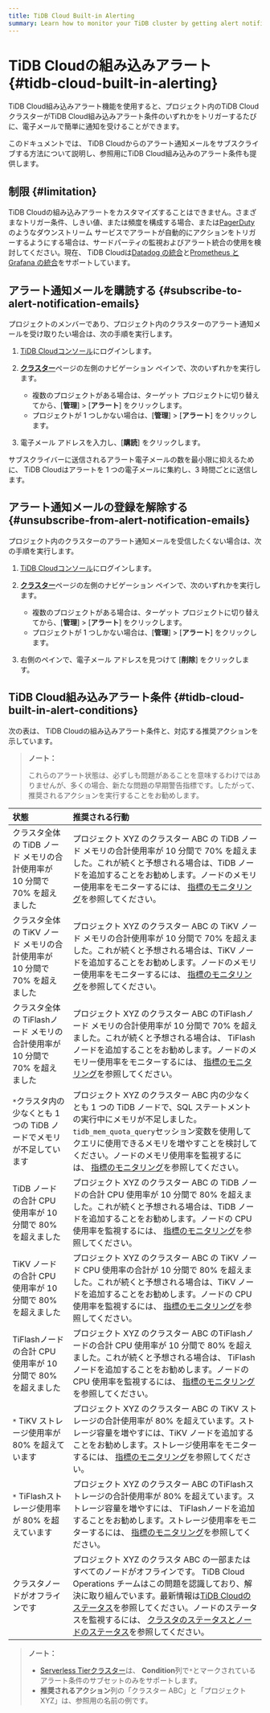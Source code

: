 ```yaml
---
title: TiDB Cloud Built-in Alerting
summary: Learn how to monitor your TiDB cluster by getting alert notification emails from TiDB Cloud.
---
```


# TiDB Cloudの組み込みアラート {#tidb-cloud-built-in-alerting}

TiDB Cloud組み込みアラート機能を使用すると、プロジェクト内のTiDB CloudクラスターがTiDB Cloud組み込みアラート条件のいずれかをトリガーするたびに、電子メールで簡単に通知を受けることができます。

このドキュメントでは、 TiDB Cloudからのアラート通知メールをサブスクライブする方法について説明し、参照用にTiDB Cloud組み込みのアラート条件も提供します。

## 制限 {#limitation}

TiDB Cloudの組み込みアラートをカスタマイズすることはできません。さまざまなトリガー条件、しきい値、または頻度を構成する場合、または[PagerDuty](https://www.pagerduty.com/docs/guides/datadog-integration-guide/)のようなダウンストリーム サービスでアラートが自動的にアクションをトリガーするようにする場合は、サードパーティの監視およびアラート統合の使用を検討してください。現在、 TiDB Cloudは[Datadog の統合](/tidb-cloud/monitor-datadog-integration.md)と[Prometheus と Grafana の統合](/tidb-cloud/monitor-prometheus-and-grafana-integration.md)をサポートしています。

## アラート通知メールを購読する {#subscribe-to-alert-notification-emails}

プロジェクトのメンバーであり、プロジェクト内のクラスターのアラート通知メールを受け取りたい場合は、次の手順を実行します。

1.  [TiDB Cloudコンソール](https://tidbcloud.com)にログインします。

2.  [**クラスター**](https://tidbcloud.com/console/clusters)ページの左側のナビゲーション ペインで、次のいずれかを実行します。

    -   複数のプロジェクトがある場合は、ターゲット プロジェクトに切り替えてから、[**管理**] &gt; [<strong>アラート</strong>] をクリックします。
    -   プロジェクトが 1 つしかない場合は、[**管理**] &gt; [<strong>アラート</strong>] をクリックします。

3.  電子メール アドレスを入力し、[**購読**] をクリックします。

サブスクライバーに送信されるアラート電子メールの数を最小限に抑えるために、 TiDB Cloudはアラートを 1 つの電子メールに集約し、3 時間ごとに送信します。

## アラート通知メールの登録を解除する {#unsubscribe-from-alert-notification-emails}

プロジェクト内のクラスターのアラート通知メールを受信したくない場合は、次の手順を実行します。

1.  [TiDB Cloudコンソール](https://tidbcloud.com)にログインします。

2.  [**クラスター**](https://tidbcloud.com/console/clusters)ページの左側のナビゲーション ペインで、次のいずれかを実行します。

    -   複数のプロジェクトがある場合は、ターゲット プロジェクトに切り替えてから、[**管理**] &gt; [<strong>アラート</strong>] をクリックします。
    -   プロジェクトが 1 つしかない場合は、[**管理**] &gt; [<strong>アラート</strong>] をクリックします。

3.  右側のペインで、電子メール アドレスを見つけて [**削除**] をクリックします。

## TiDB Cloud組み込みアラート条件 {#tidb-cloud-built-in-alert-conditions}

次の表は、 TiDB Cloudの組み込みアラート条件と、対応する推奨アクションを示しています。

> **ノート：**
>
> これらのアラート状態は、必ずしも問題があることを意味するわけではありませんが、多くの場合、新たな問題の早期警告指標です。したがって、推奨されるアクションを実行することをお勧めします。

| 状態                                              | 推奨される行動                                                                                                                                                                                                                                                                              |
| :---------------------------------------------- | :----------------------------------------------------------------------------------------------------------------------------------------------------------------------------------------------------------------------------------------------------------------------------------- |
| クラスタ全体の TiDB ノード メモリの合計使用率が 10 分間で 70% を超えました   | プロジェクト XYZ のクラスター ABC の TiDB ノード メモリの合計使用率が 10 分間で 70% を超えました。これが続くと予想される場合は、TiDB ノードを追加することをお勧めします。ノードのメモリー使用率をモニターするには、 [指標のモニタリング](/tidb-cloud/monitor-tidb-cluster.md#monitoring-metrics)を参照してください。                                                                              |
| クラスタ全体の TiKV ノード メモリの合計使用率が 10 分間で 70% を超えました   | プロジェクト XYZ のクラスター ABC の TiKV ノード メモリの合計使用率が 10 分間で 70% を超えました。これが続くと予想される場合は、TiKV ノードを追加することをお勧めします。ノードのメモリー使用率をモニターするには、 [指標のモニタリング](/tidb-cloud/monitor-tidb-cluster.md#monitoring-metrics)を参照してください。                                                                              |
| クラスタ全体の TiFlashノード メモリの合計使用率が 10 分間で 70% を超えました | プロジェクト XYZ のクラスター ABC のTiFlashノード メモリの合計使用率が 10 分間で 70% を超えました。これが続くと予想される場合は、 TiFlashノードを追加することをお勧めします。ノードのメモリー使用率をモニターするには、 [指標のモニタリング](/tidb-cloud/monitor-tidb-cluster.md#monitoring-metrics)を参照してください。                                                                          |
| `*`クラスタ内の少なくとも 1 つの TiDB ノードでメモリが不足しています        | プロジェクト XYZ のクラスター ABC 内の少なくとも 1 つの TiDB ノードで、SQL ステートメントの実行中にメモリが不足しました。 `tidb_mem_quota_query`セッション変数を使用してクエリに使用できるメモリを増やすことを検討してください。ノードのメモリ使用率を監視するには、 [指標のモニタリング](/tidb-cloud/monitor-tidb-cluster.md#monitoring-metrics)を参照してください。                                              |
| TiDB ノードの合計 CPU 使用率が 10 分間で 80% を超えました          | プロジェクト XYZ のクラスター ABC の TiDB ノードの合計 CPU 使用率が 10 分間で 80% を超えました。これが続くと予想される場合は、TiDB ノードを追加することをお勧めします。ノードの CPU 使用率を監視するには、 [指標のモニタリング](/tidb-cloud/monitor-tidb-cluster.md#monitoring-metrics)を参照してください。                                                                              |
| TiKV ノードの合計 CPU 使用率が 10 分間で 80% を超えました          | プロジェクト XYZ のクラスター ABC の TiKV ノード CPU 使用率の合計が 10 分間で 80% を超えました。これが続くと予想される場合は、TiKV ノードを追加することをお勧めします。ノードの CPU 使用率を監視するには、 [指標のモニタリング](/tidb-cloud/monitor-tidb-cluster.md#monitoring-metrics)を参照してください。                                                                              |
| TiFlashノードの合計 CPU 使用率が 10 分間で 80% を超えました        | プロジェクト XYZ のクラスター ABC のTiFlashノードの合計 CPU 使用率が 10 分間で 80% を超えました。これが続くと予想される場合は、 TiFlashノードを追加することをお勧めします。ノードの CPU 使用率を監視するには、 [指標のモニタリング](/tidb-cloud/monitor-tidb-cluster.md#monitoring-metrics)を参照してください。                                                                          |
| `*` TiKV ストレージ使用率が 80% を超えています                  | プロジェクト XYZ のクラスター ABC の TiKV ストレージの合計使用率が 80% を超えています。ストレージ容量を増やすには、TiKV ノードを追加することをお勧めします。ストレージ使用率をモニターするには、 [指標のモニタリング](/tidb-cloud/monitor-tidb-cluster.md#monitoring-metrics)を参照してください。                                                                                          |
| `*` TiFlashストレージ使用率が 80% を超えています                | プロジェクト XYZ のクラスター ABC のTiFlashストレージの合計使用率が 80% を超えています。ストレージ容量を増やすには、 TiFlashノードを追加することをお勧めします。ストレージ使用率をモニターするには、 [指標のモニタリング](/tidb-cloud/monitor-tidb-cluster.md#monitoring-metrics)を参照してください。                                                                                      |
| クラスタノードがオフラインです                                 | プロジェクト XYZ のクラスタ ABC の一部またはすべてのノードがオフラインです。 TiDB Cloud Operations チームはこの問題を認識しており、解決に取り組んでいます。最新情報は[TiDB Cloudのステータス](https://status.tidbcloud.com/)を参照してください。ノードのステータスを監視するには、 [クラスタのステータスとノードのステータス](/tidb-cloud/monitor-tidb-cluster.md#cluster-status-and-node-status)を参照してください。 |

> **ノート：**
>
> -   [Serverless Tierクラスター](/tidb-cloud/select-cluster-tier.md#serverless-tier-beta)は、 **Condition**列で`*`とマークされているアラート条件のサブセットのみをサポートします。
> -   **推奨されるアクション**列の「クラスター ABC」と「プロジェクト XYZ」は、参照用の名前の例です。
